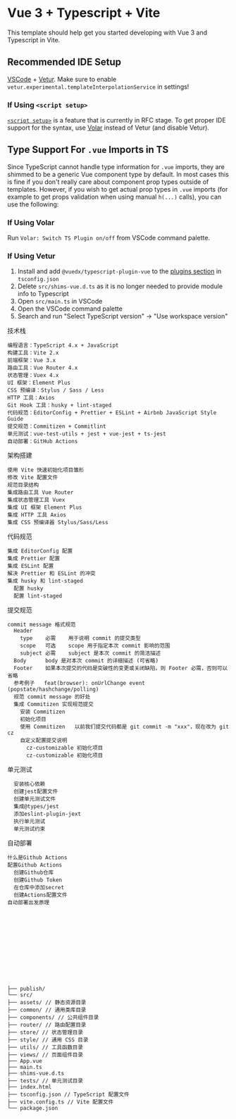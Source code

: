 # Vue 3 + Typescript + Vite

This template should help get you started developing with Vue 3 and Typescript in Vite.

## Recommended IDE Setup

[VSCode](https://code.visualstudio.com/) + [Vetur](https://marketplace.visualstudio.com/items?itemName=octref.vetur). Make sure to enable `vetur.experimental.templateInterpolationService` in settings!

### If Using `<script setup>`

[`<script setup>`](https://github.com/vuejs/rfcs/pull/227) is a feature that is currently in RFC stage. To get proper IDE support for the syntax, use [Volar](https://marketplace.visualstudio.com/items?itemName=johnsoncodehk.volar) instead of Vetur (and disable Vetur).

## Type Support For `.vue` Imports in TS

Since TypeScript cannot handle type information for `.vue` imports, they are shimmed to be a generic Vue component type by default. In most cases this is fine if you don't really care about component prop types outside of templates. However, if you wish to get actual prop types in `.vue` imports (for example to get props validation when using manual `h(...)` calls), you can use the following:

### If Using Volar

Run `Volar: Switch TS Plugin on/off` from VSCode command palette.

### If Using Vetur

1. Install and add `@vuedx/typescript-plugin-vue` to the [plugins section](https://www.typescriptlang.org/tsconfig#plugins) in `tsconfig.json`
2. Delete `src/shims-vue.d.ts` as it is no longer needed to provide module info to Typescript
3. Open `src/main.ts` in VSCode
4. Open the VSCode command palette
5. Search and run "Select TypeScript version" -> "Use workspace version"

技术栈

    编程语言：TypeScript 4.x + JavaScript
    构建工具：Vite 2.x
    前端框架：Vue 3.x
    路由工具：Vue Router 4.x
    状态管理：Vuex 4.x
    UI 框架：Element Plus
    CSS 预编译：Stylus / Sass / Less
    HTTP 工具：Axios
    Git Hook 工具：husky + lint-staged
    代码规范：EditorConfig + Prettier + ESLint + Airbnb JavaScript Style Guide
    提交规范：Commitizen + Commitlint
    单元测试：vue-test-utils + jest + vue-jest + ts-jest
    自动部署：GitHub Actions




架构搭建

    使用 Vite 快速初始化项目雏形
    修改 Vite 配置文件
    规范目录结构
    集成路由工具 Vue Router
    集成状态管理工具 Vuex
    集成 UI 框架 Element Plus
    集成 HTTP 工具 Axios
    集成 CSS 预编译器 Stylus/Sass/Less

代码规范

    集成 EditorConfig 配置
    集成 Prettier 配置
    集成 ESLint 配置
    解决 Prettier 和 ESLint 的冲突
    集成 husky 和 lint-staged
      配置 husky
      配置 lint-staged

提交规范

    commit message 格式规范
      Header
        type    必需    用于说明 commit 的提交类型
        scope   可选    scope 用于指定本次 commit 影响的范围
        subject 必需    subject 是本次 commit 的简洁描述
      Body      body 是对本次 commit 的详细描述 (可省略)              
      Footer    如果本次提交的代码是突破性的变更或关闭缺陷，则 Footer 必需，否则可以省略
      参考例子   feat(browser): onUrlChange event (popstate/hashchange/polling)
      规范 commit message 的好处 
      集成 Commitizen 实现规范提交
        安装 Commitizen
        初始化项目
        使用 Commitizen   以前我们提交代码都是 git commit -m "xxx"，现在改为 git cz
        自定义配置提交说明
          cz-customizable 初始化项目
          cz-customizable 初始化项目
  
  单元测试

      安装核心依赖
      创建jest配置文件
      创建单元测试文件
      集成@types/jest
      添加eslint-plugin-jext
      执行单元测试
      单元测试约束

自动部署

    什么是Github Actions
    配置Github Actions
      创建Github仓库
      创建Github Token
      在仓库中添加secret
      创建Actions配置文件
    自动部署出发原理  













    ├── publish/
    └── src/
    ├── assets/ // 静态资源目录
    ├── common/ // 通用类库目录
    ├── components/ // 公共组件目录
    ├── router/ // 路由配置目录
    ├── store/ // 状态管理目录
    ├── style/ // 通用 CSS 目录
    ├── utils/ // 工具函数目录
    ├── views/ // 页面组件目录
    ├── App.vue
    ├── main.ts
    ├── shims-vue.d.ts
    ├── tests/ // 单元测试目录
    ├── index.html
    ├── tsconfig.json // TypeScript 配置文件
    ├── vite.config.ts // Vite 配置文件
    └── package.json




